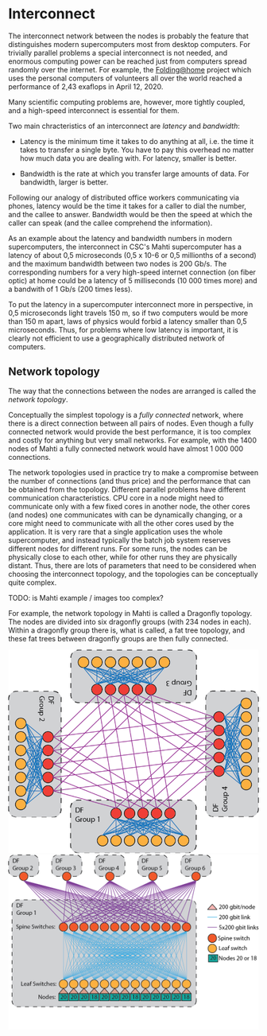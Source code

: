 <!-- Includes material from "Supercomputing" online-course (https://www.futurelearn.com/courses/supercomputing/)
by Edinburgh Supercomputing Center (EPCC), licensed under Creative Commons SA-BY -->


# Interconnect

The interconnect network between the nodes is probably the feature that
distinguishes modern supercomputers most from desktop computers. For
trivially parallel problems a special interconnect is not needed, and
enormous computing power can be reached just from computers spread randomly
over the internet. For example, the
[Folding@home](https://foldingathome.org/) project which uses the
personal computers of volunteers all over the world reached a performance of
2,43 exaflops in April 12, 2020.

Many scientific computing problems are, however, more tightly coupled,
and a high-speed interconnect is essential for them.

Two main chracteristics of an interconnect are *latency* and
*bandwidth*:

* Latency is the minimum time it takes to do anything at all,
  i.e. the time it takes to transfer a single byte. You have to pay this
  overhead no matter how much data you are dealing with. For latency,
  smaller is better.

* Bandwidth is the rate at which you transfer large amounts of
  data. For bandwidth, larger is better.

Following our analogy of distributed office workers communicating via phones,
latency would be the time it takes for a caller to dial the number, and
the callee to answer. Bandwidth would be then the speed at which the
caller can speak (and the callee comprehend the information).

As an example about the latency and bandwidth numbers in modern
supercomputers, the interconnect in CSC's Mahti supercomputer has
a latency of about 0,5 microseconds (0,5 x 10-6 or 0,5 millionths of a
second) and the maximum bandwidth between two nodes is 200 Gb/s. The
corresponding numbers for a very high-speed internet connection (on
fiber optic) at home could be a latency of 5 milliseconds (10 000
times more) and a bandwith of 1 Gb/s (200 times less).

To put the latency in a supercomputer interconnect more in perspective,
in 0,5 microseconds light travels 150 m, so if two computers would
be more than 150 m apart, laws of physics would forbid a latency
smaller than 0,5 microseconds. Thus, for problems where low latency is
important, it is clearly not efficient to use a geographically
distributed network of computers.


## Network topology

The way that the connections between the nodes are arranged is called
the *network topology*.

Conceptually the simplest topology is a *fully connected* network,
where there is a direct connection between all pairs of nodes. Even
though a fully connected network would provide the best performance, it
is too complex and costly for anything but very small networks. For example,
with the 1400 nodes of Mahti a fully connected network
would have almost 1 000 000 connections.

The network topologies used in practice try to make a compromise
between the number of connections (and thus price) and the performance that
can be obtained from the topology. Different parallel problems have
different communication characteristics. CPU core in a node might need to
communicate only with a few fixed cores in another node, the other
cores (and nodes) one communicates with can be dynamically changing,
or a core might need to communicate with all the other cores used by
the application. It is very rare that a single application uses the whole
supercomputer, and instead typically the batch job system reserves different
nodes for different runs. For some runs, the nodes can be physically
close to each other, while for other runs they are physically distant. Thus,
there are lots of parameters that need to be considered when choosing
the interconnect topology, and the topologies can be conceptually quite
complex.

TODO: is Mahti example / images too complex?

For example, the network topology in Mahti is called a Dragonfly topology.
The nodes are divided into six dragonfly groups (with 234 nodes in
each). Within a dragonfly group there is, what is called, a fat tree topology,
and these fat trees between dragonfly groups are then fully connected.

![Dragonfly topology in Mahti](images/mahti_df_ex.png)
![Dragonfly topology in Mahti](images/mahti_df.png)
